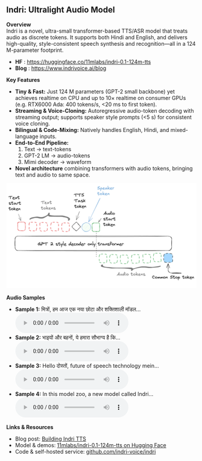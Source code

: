 ## Indri: Ultralight Audio Model

**Overview**  
Indri is a novel, ultra-small transformer-based TTS/ASR model that treats audio as discrete tokens. It supports both Hindi and English, and delivers high-quality, style-consistent speech synthesis and recognition—all in a 124 M-parameter footprint.
- **HF** : https://huggingface.co/11mlabs/indri-0.1-124m-tts
- **Blog** : https://www.indrivoice.ai/blog

**Key Features**  
- **Tiny & Fast:** Just 124 M parameters (GPT-2 small backbone) yet achieves realtime on CPU and up to 10× realtime on consumer GPUs (e.g. RTX6000 Ada: 400 tokens/s, <20 ms to first token).  
- **Streaming & Voice-Cloning:** Autoregressive audio-token decoding with streaming output; supports speaker style prompts (<5 s) for consistent voice cloning.  
- **Bilingual & Code-Mixing:** Natively handles English, Hindi, and mixed-language inputs.  
- **End-to-End Pipeline:**  
  1. Text → text-tokens  
  2. GPT-2 LM → audio-tokens  
  3. Mimi decoder → waveform
- **Novel architecture** combining transformers with audio tokens, bringing text and audio to same space.

![Indri Architecture Diagram](assets/seq_diag.png)


**Audio Samples**  
- **Sample 1:** मित्रों, हम आज एक नया छोटा और शक्तिशाली मॉडल…  
  <audio controls src="https://huggingface.co/11mlabs/indri-0.1-124m-tts/resolve/main/data/cebed668-62cb-4188-a2e1-3af8e017d3ba.wav"></audio>  
- **Sample 2:** भाइयों और बहनों, ये हमारा सौभाग्य है कि…  
  <audio controls src="https://huggingface.co/11mlabs/indri-0.1-124m-tts/resolve/main/data/6e0a4879-0379-4166-a52c-03220a3f2922.wav"></audio>  
- **Sample 3:** Hello दोस्तों, future of speech technology mein…  
  <audio controls src="https://huggingface.co/11mlabs/indri-0.1-124m-tts/resolve/main/data/5848b722-efe3-4e1f-a15e-5e7d431cd475.wav"></audio>  
- **Sample 4:** In this model zoo, a new model called Indri…  
  <audio controls src="https://huggingface.co/11mlabs/indri-0.1-124m-tts/resolve/main/data/7ac0df93-edbd-47b2-b850-fb88e329998c.wav"></audio>

**Links & Resources**  
- Blog post: [Building Indri TTS](https://www.indrivoice.ai/blog/2024-11-21-building-indri-tts)  
- Model & demos: [11mlabs/indri-0.1-124m-tts on Hugging Face](https://huggingface.co/11mlabs/indri-0.1-124m-tts)  
- Code & self-hosted service: [github.com/indri-voice/indri](https://github.com/indri-voice/indri)

